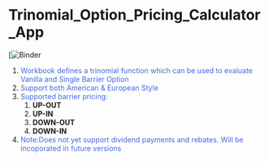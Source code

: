 # Trinomial_Option_Pricing_Calculator_App
[![Binder](https://hub.gke2.mybinder.org/user/shiladitya146-t-_calculator_app-adp4hjox/voila/render/Trinomial_Tree_Option_Pricing.ipynb?token=Bys0U0ZFQkCdh6NPdHHzVA)
1. <font color=royalblue>Workbook defines a trinomial function which can be used  to evaluate Vanilla and Single Barrier Option</font>
2. <font color=royalblue>Support both American & European Style</font>
3. <font color=royalblue>Supported barrier pricing:</font>
    1. **UP-OUT**
    2. **UP-IN**
    3. **DOWN-OUT**
    4. **DOWN-IN**
4. <font color=royalblue>Note:Does not yet support dividend payments and rebates. Will be incoporated in future versions</font>

